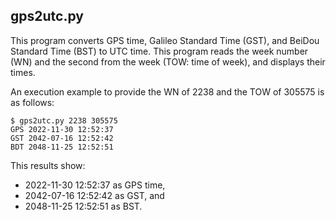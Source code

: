 ## gps2utc.py

This program converts GPS time, Galileo Standard Time (GST), and BeiDou Standard Time (BST) to UTC time. This program reads the week number (WN) and the second from the week (TOW: time of week), and displays their times.

An execution example to provide the WN of 2238 and the TOW of 305575 is as follows:

```
$ gps2utc.py 2238 305575
GPS 2022-11-30 12:52:37
GST 2042-07-16 12:52:42
BDT 2048-11-25 12:52:51
```

This results show:

- 2022-11-30 12:52:37 as GPS time,
- 2042-07-16 12:52:42 as GST, and
- 2048-11-25 12:52:51 as BST.
